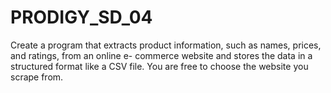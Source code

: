 # PRODIGY_SD_04
Create a program that extracts product information, such as names, prices, and ratings, from an online e- commerce website and stores the data in a structured format like a CSV file.
You are free to choose the website you scrape from.

